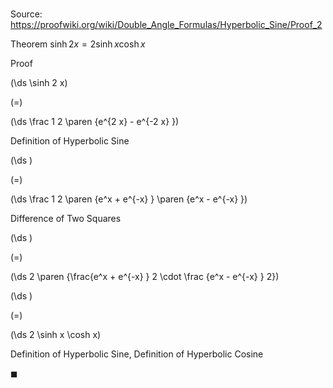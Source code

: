# 

Source: https://proofwiki.org/wiki/Double_Angle_Formulas/Hyperbolic_Sine/Proof_2

Theorem
$\sinh 2 x = 2 \sinh x \cosh x$


Proof













\(\ds \sinh 2 x\)

\(=\)







\(\ds \frac 1 2 \paren {e^{2 x} - e^{-2 x} }\)





Definition of Hyperbolic Sine














\(\ds \)

\(=\)







\(\ds \frac 1 2 \paren {e^x + e^{-x} } \paren {e^x - e^{-x} }\)





Difference of Two Squares














\(\ds \)

\(=\)







\(\ds 2 \paren {\frac{e^x + e^{-x} } 2 \cdot \frac {e^x - e^{-x} } 2}\)




















\(\ds \)

\(=\)







\(\ds 2 \sinh x \cosh x\)





Definition of Hyperbolic Sine, Definition of Hyperbolic Cosine



$\blacksquare$





